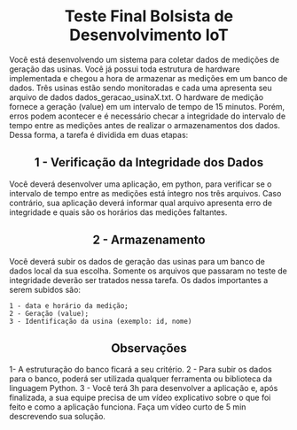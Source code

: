 <h1 align="center"> Teste Final Bolsista de Desenvolvimento IoT</h1>

Você está desenvolvendo um sistema para coletar dados de medições de geração das usinas. Você já possui toda estrutura de hardware implementada e chegou a hora de armazenar as medições em um banco de dados. Três usinas estão sendo monitoradas e cada uma apresenta seu arquivo de dados dados_geracao_usinaX.txt. O hardware de medição fornece a geração (value) em um intervalo de tempo de 15 minutos. Porém, erros podem acontecer e é necessário checar a integridade do intervalo de tempo entre as medições antes de realizar o armazenamentos dos dados. Dessa forma, a tarefa é dividida em duas etapas:

<h2 align="center"> 1 - Verificação da Integridade dos Dados</h2>
Você deverá desenvolver uma aplicação, em python, para verificar se o intervalo de tempo entre as medições está íntegro nos três arquivos. Caso contrário, sua aplicação deverá informar qual arquivo apresenta erro de integridade e quais são os horários das medições faltantes. 

<h2 align="center"> 2 - Armazenamento</h2>
Você deverá subir os dados de geração das usinas para um banco de dados local da sua escolha. Somente os arquivos que passaram no teste de integridade deverão ser tratados nessa tarefa. Os dados importantes a serem subidos são: 

    1 - data e horário da medição;
    2 - Geração (value);
    3 - Identificação da usina (exemplo: id, nome)

<h2 align="center"> Observações</h2>
1- A estruturação do banco ficará a seu critério.
2 - Para subir os dados para o banco, poderá ser utilizada qualquer ferramenta ou biblioteca da linguagem Python.
3 - Você terá 3h para desenvolver a aplicação e, após finalizada, a sua equipe precisa de um vídeo explicativo sobre o que foi feito e como a aplicação funciona. Faça um vídeo curto de 5 min descrevendo sua solução.


